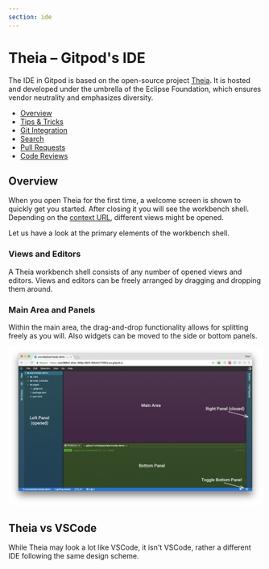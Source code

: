 ```yaml
---
section: ide
---
```


# Theia – Gitpod's IDE

The IDE in Gitpod is based on the open-source project [Theia](https://theia-ide.org). It is hosted
and developed under the umbrella of the Eclipse Foundation, which ensures vendor neutrality and
emphasizes diversity.

- [Overview](#overview)
- [Tips & Tricks](/docs/tips-and-tricks/)
- [Git Integration](/docs/git/)
- [Search](/docs/search/)
- [Pull Requests](/docs/pull-requests/)
- [Code Reviews](/docs/code-reviews/)

## Overview

When you open Theia for the first time, a welcome screen is shown to quickly get you started. After
closing it you will see the workbench shell. Depending on the
[context URL](/docs/context-urls/), different views might be opened.

Let us have a look at the primary elements of the workbench shell.

### Views and Editors

A Theia workbench shell consists of any number of opened views and editors. Views and editors can be
freely arranged by dragging and dropping them around.

### Main Area and Panels

Within the main area, the drag-and-drop functionality allows for splitting freely as you will. Also
widgets can be moved to the side or bottom panels.

![Main Area and Panels](../../../static/images/docs/workbench-shell.jpg)

## Theia vs VSCode

While Theia may look a lot like VSCode, it isn't VSCode, rather a different IDE following the same design scheme.
